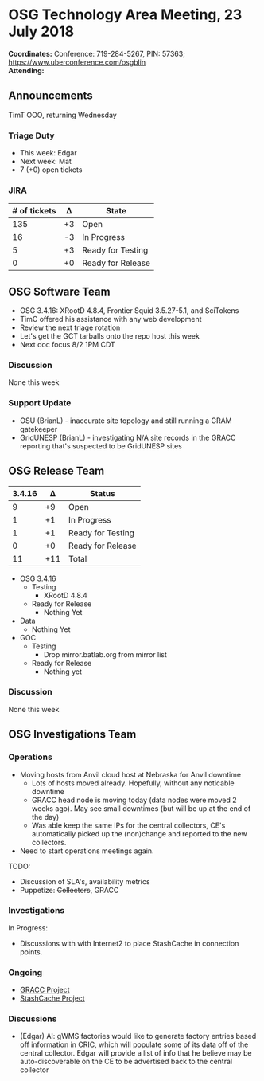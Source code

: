 # OSG Technology Area Meeting, 23 July 2018

**Coordinates:** Conference: 719-284-5267, PIN: 57363; <https://www.uberconference.com/osgblin>  
**Attending:**   


## Announcements

TimT OOO, returning Wednesday  


### Triage Duty

-   This week: Edgar
-   Next week: Mat
-   7 (+0) open tickets


### JIRA

| # of tickets | &Delta; | State             |
|------------ |------- |----------------- |
| 135          | +3      | Open              |
| 16           | -3      | In Progress       |
| 5            | +3      | Ready for Testing |
| 0            | +0      | Ready for Release |


## OSG Software Team

-   OSG 3.4.16: XRootD 4.8.4, Frontier Squid 3.5.27-5.1, and SciTokens
-   TimC offered his assistance with any web development
-   Review the next triage rotation
-   Let's get the GCT tarballs onto the repo host this week
-   Next doc focus 8/2 1PM CDT


### Discussion

None this week  


### Support Update

-   OSU (BrianL) - inaccurate site topology and still running a GRAM gatekeeper
-   GridUNESP (BrianL) - investigating N/A site records in the GRACC reporting that's suspected to be GridUNESP sites


## OSG Release Team

| 3.4.16 | &Delta; | Status            |
|------ |------- |----------------- |
| 9      | +9      | Open              |
| 1      | +1      | In Progress       |
| 1      | +1      | Ready for Testing |
| 0      | +0      | Ready for Release |
| 11     | +11     | Total             |

-   OSG 3.4.16  
    -   Testing  
        -   XRootD 4.8.4
    -   Ready for Release  
        -   Nothing Yet
-   Data  
    -   Nothing Yet
-   GOC  
    -   Testing  
        -   Drop mirror.batlab.org from mirror list
    -   Ready for Release  
        -   Nothing yet


### Discussion

None this week  


## OSG Investigations Team


### Operations

-   Moving hosts from Anvil cloud host at Nebraska for Anvil downtime
    - Lots of hosts moved already.  Hopefully, without any noticable downtime
    - GRACC head node is moving today (data nodes were moved 2 weeks ago).  May see small downtimes (but will be up at the end of the day)
    - Was able keep the same IPs for the central collectors, CE's automatically picked up the (non)change and reported to the new collectors.
-   Need to start operations meetings again.

TODO:  

-   Discussion of SLA's, availability metrics
-   Puppetize: ~~Collectors~~, GRACC


### Investigations

In Progress:  

-   Discussions with with Internet2 to place StashCache in connection points.


### Ongoing

-   [GRACC Project](https://jira.opensciencegrid.org/projects/GRACC/)
-   [StashCache Project](https://opensciencegrid.github.io/StashCache/)


### Discussions

-   (Edgar) AI: gWMS factories would like to generate factory entries based off information in CRIC, which will populate some of its data off of the central collector. Edgar will provide a list of info that he believe may be auto-discoverable on the CE to be advertised back to the central collector
